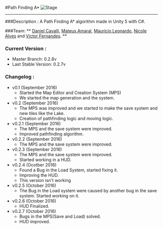 #Path Finding A*
![Stage](https://img.shields.io/badge/Stage-Developing-red.svg)
___________
###Description :
A Path Finding A* algorithm made in Unity 5 with C#.

###Team:
** [Daniel Cavalli](https://github.com/danielcavalli), [Mateus Amaral](https://github.com/gitmateusamaral), [Mauricio Leonardo](https://github.com/mauriciolfsilva), [Nicole Alves](https://github.com/NicoleAlves) and [Victor Fernandes](https://github.com/victorffernandes). **

### Current Version :
  - Master Branch: 0.2.8v
  - Last Stable Version: 0.2.7v

### Changelog :
- v0.1 (September 2016)
  - Started the Map Editor and Creation System (MPS)
  - We started the map generation and the system.
- v0.2 (September 2016)
  - The MPS was improved and we started to make the save system and new tiles like the Lake.
  - Creation of pathfinding logic and moving logic.
- v0.2.1 (September 2016)
  - The MPS and the save system were improved.
  - Improved pathfinding algorithm.
- v0.2.2 (September 2016)
  - The MPS and the save system were improved.
- v0.2.3 (September 2016)
  - The MPS and the save system were improved.
  - Started working in a HUD.
- v0.2.4 (Ocotber 2016)
  - Found a Bug in the Load System, started fixing it.
  - Improving the HUD.
  - This version isn't working
- v0.2.5 (October 2016)
  - The Bug in the Load system were caused by another bug in the save system. Started working on it.
- v0.2.6 (October 2016) 
  - HUD Finalized.
- v0.2.7 (October 2016) 
  - Bugs in the MPS(Save and Load) solved.
  - HUD improved.

